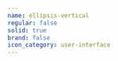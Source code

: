 ```yaml
---
name: ellipsis-vertical
regular: false
solid: true
brand: false
icon_category: user-interface
---
```

